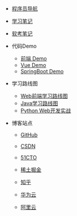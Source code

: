 * [程序员导航](https://mouday.github.io/hao123/)

* [学习笔记](https://mouday.github.io/LearningNote/)

* [软考笔记](/blog/ruankao/index.md)

* 代码Demo
    * [前端 Demo](https://mouday.github.io/front-end-demo/)
    * [Vue Demo](https://mouday.github.io/vue-demo/)
    * [SpringBoot Demo](https://mouday.github.io/spring-boot-demo/)

<!-- * [个人网站](https://www.pengshiyu.com/) -->

* 学习路线图
    * [Web前端学习路线图](../blog/javascript/javascript-learn-road.md)
    * [Java学习路线图](/blog/java/java-learn-road.md)
    * [Python Web开发实战](/blog/python-web/index.md)

* 博客站点
    * [GitHub](https://github.com/mouday)

    * [CSDN](https://pengshiyu.blog.csdn.net/)

    * [51CTO](https://blog.51cto.com/u_13567403)
    
    * [稀土掘金](https://juejin.cn/user/3104676568106567)

    * [知乎](https://www.zhihu.com/people/pengshiyu)
    
    * [华为云](https://bbs.huaweicloud.com/community/usersnew/id_1628242835316833)
    
    * [阿里云](https://developer.aliyun.com/group/pengshiyu)